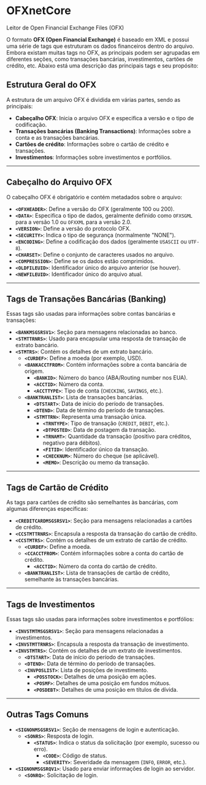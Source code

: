 # OFXnetCore
Leitor de Open Financial Exchange Files (OFX)

O formato **OFX (Open Financial Exchange)** é baseado em XML e possui uma série de tags que estruturam os dados financeiros dentro do arquivo. Embora existam muitas tags no OFX, as principais podem ser agrupadas em diferentes seções, como transações bancárias, investimentos, cartões de crédito, etc. Abaixo está uma descrição das principais tags e seu propósito:

## Estrutura Geral do OFX
A estrutura de um arquivo OFX é dividida em várias partes, sendo as principais:

- **Cabeçalho OFX**: Inicia o arquivo OFX e especifica a versão e o tipo de codificação.
- **Transações bancárias (Banking Transactions)**: Informações sobre a conta e as transações bancárias.
- **Cartões de crédito**: Informações sobre o cartão de crédito e transações.
- **Investimentos**: Informações sobre investimentos e portfólios.

---

## Cabeçalho do Arquivo OFX
O cabeçalho OFX é obrigatório e contém metadados sobre o arquivo:

- **`<OFXHEADER>`**: Define a versão do OFX (geralmente 100 ou 200).
- **`<DATA>`**: Especifica o tipo de dados, geralmente definido como `OFXSGML` para a versão 1.0 ou `OFXXML` para a versão 2.0.
- **`<VERSION>`**: Define a versão do protocolo OFX.
- **`<SECURITY>`**: Indica o tipo de segurança (normalmente "NONE").
- **`<ENCODING>`**: Define a codificação dos dados (geralmente `USASCII` ou `UTF-8`).
- **`<CHARSET>`**: Define o conjunto de caracteres usados no arquivo.
- **`<COMPRESSION>`**: Define se os dados estão comprimidos.
- **`<OLDFILEUID>`**: Identificador único do arquivo anterior (se houver).
- **`<NEWFILEUID>`**: Identificador único do arquivo atual.

---

## Tags de Transações Bancárias (Banking)
Essas tags são usadas para informações sobre contas bancárias e transações:

- **`<BANKMSGSRSV1>`**: Seção para mensagens relacionadas ao banco.
- **`<STMTTRNRS>`**: Usado para encapsular uma resposta de transação de extrato bancário.
- **`<STMTRS>`**: Contém os detalhes de um extrato bancário.
  - **`<CURDEF>`**: Define a moeda (por exemplo, USD).
  - **`<BANKACCTFROM>`**: Contém informações sobre a conta bancária de origem.
    - **`<BANKID>`**: Número do banco (ABA/Routing number nos EUA).
    - **`<ACCTID>`**: Número da conta.
    - **`<ACCTTYPE>`**: Tipo de conta (`CHECKING`, `SAVINGS`, etc.).
  - **`<BANKTRANLIST>`**: Lista de transações bancárias.
    - **`<DTSTART>`**: Data de início do período de transações.
    - **`<DTEND>`**: Data de término do período de transações.
    - **`<STMTTRN>`**: Representa uma transação única.
      - **`<TRNTYPE>`**: Tipo de transação (`CREDIT`, `DEBIT`, etc.).
      - **`<DTPOSTED>`**: Data de postagem da transação.
      - **`<TRNAMT>`**: Quantidade da transação (positivo para créditos, negativo para débitos).
      - **`<FITID>`**: Identificador único da transação.
      - **`<CHECKNUM>`**: Número do cheque (se aplicável).
      - **`<MEMO>`**: Descrição ou memo da transação.

---

## Tags de Cartão de Crédito
As tags para cartões de crédito são semelhantes às bancárias, com algumas diferenças específicas:

- **`<CREDITCARDMSGSRSV1>`**: Seção para mensagens relacionadas a cartões de crédito.
- **`<CCSTMTTRNRS>`**: Encapsula a resposta da transação do cartão de crédito.
- **`<CCSTMTRS>`**: Contém os detalhes de um extrato de cartão de crédito.
  - **`<CURDEF>`**: Define a moeda.
  - **`<CCACCTFROM>`**: Contém informações sobre a conta do cartão de crédito.
    - **`<ACCTID>`**: Número da conta do cartão de crédito.
  - **`<BANKTRANLIST>`**: Lista de transações de cartão de crédito, semelhante às transações bancárias.

---

## Tags de Investimentos
Essas tags são usadas para informações sobre investimentos e portfólios:

- **`<INVSTMTMSGSRSV1>`**: Seção para mensagens relacionadas a investimentos.
- **`<INVSTMTTRNRS>`**: Encapsula a resposta da transação de investimento.
- **`<INVSTMTRS>`**: Contém os detalhes de um extrato de investimentos.
  - **`<DTSTART>`**: Data de início do período de transações.
  - **`<DTEND>`**: Data de término do período de transações.
  - **`<INVPOSLIST>`**: Lista de posições de investimento.
    - **`<POSSTOCK>`**: Detalhes de uma posição em ações.
    - **`<POSMF>`**: Detalhes de uma posição em fundos mútuos.
    - **`<POSDEBT>`**: Detalhes de uma posição em títulos de dívida.

---

## Outras Tags Comuns
- **`<SIGNONMSGSRSV1>`**: Seção de mensagens de login e autenticação.
  - **`<SONRS>`**: Resposta de login.
    - **`<STATUS>`**: Indica o status da solicitação (por exemplo, sucesso ou erro).
      - **`<CODE>`**: Código de status.
      - **`<SEVERITY>`**: Severidade da mensagem (`INFO`, `ERROR`, etc.).
- **`<SIGNONMSGSRQV1>`**: Usado para enviar informações de login ao servidor.
  - **`<SONRQ>`**: Solicitação de login.
